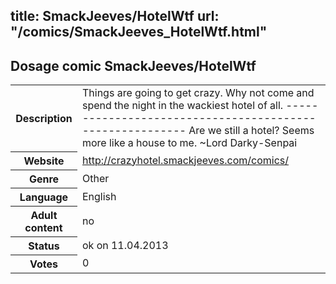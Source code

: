 title: SmackJeeves/HotelWtf
url: "/comics/SmackJeeves_HotelWtf.html"
---
Dosage comic SmackJeeves/HotelWtf
-----------------------------------------

<table class="comicinfo">
<tr>
<th>Description</th><td>Things are going to get crazy. Why not come and spend the night in the wackiest hotel of all. --------------------------------------------------------- Are we still a hotel? Seems more like a house to me. ~Lord Darky-Senpai</td>
</tr>
<tr>
<th>Website</th><td><a href="http://crazyhotel.smackjeeves.com/comics/">http://crazyhotel.smackjeeves.com/comics/</a></td>
</tr>
<tr>
<th>Genre</th><td>Other</td>
</tr>
<tr>
<th>Language</th><td>English</td>
</tr>
<tr>
<th>Adult content</th><td>no</td>
</tr>
<tr>
<th>Status</th><td>ok on 11.04.2013</td>
</tr>
<tr>
<th>Votes</th><td>0</div></td>
</tr>
</table>
